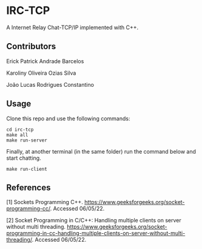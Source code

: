 # IRC-TCP
A Internet Relay Chat-TCP/IP implemented with C++.

## Contributors

Erick Patrick Andrade Barcelos

Karoliny Oliveira Ozias Silva

João Lucas Rodrigues Constantino

## Usage

Clone this repo and use the following commands:

```
cd irc-tcp 
make all
make run-server
```

Finally, at another terminal (in the same folder) run the command below and start chatting.
```
make run-client
```
## References

[1] Sockets Programming C++. <https://www.geeksforgeeks.org/socket-programming-cc/>. Accessed 06/05/22.

[2] Socket Programming in C/C++: Handling multiple clients on server without multi threading. <https://www.geeksforgeeks.org/socket-programming-in-cc-handling-multiple-clients-on-server-without-multi-threading/>. Accessed 06/05/22.